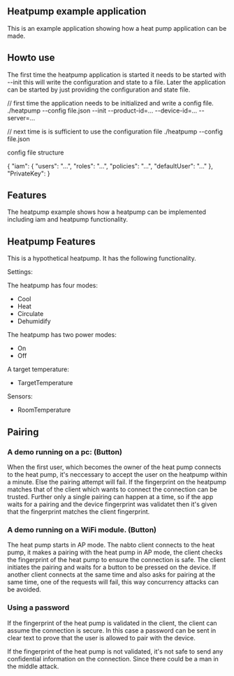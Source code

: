 ## Heatpump example application

This is an example application showing how a heat pump application can be made.

## Howto use

The first time the heatpump application is started it needs to be
started with --init this will write the configuration and state to a
file. Later the application can be started by just providing the
configuration and state file.

// first time the application needs to be initialized and write a config file.
./heatpump --config file.json --init --product-id=... --device-id=... --server=...

// next time is is sufficient to use the configuration file
./heatpump --config file.json

config file structure

{
    "iam": {
        "users": "...",
        "roles": "...",
        "policies": "...",
        "defaultUser": "..."
    },
    "PrivateKey":
}

## Features

The heatpump example shows how a heatpump can be implemented including
iam and heatpump functionality.

## Heatpump Features

This is a hypothetical heatpump. It has the following functionality.

Settings:

The heatpump has four modes:

  * Cool
  * Heat
  * Circulate
  * Dehumidify

The heatpump has two power modes:

  * On
  * Off

A target temperature:

  * TargetTemperature

Sensors:

  * RoomTemperature

## Pairing

### A demo running on a pc: (Button)

When the first user, which becomes the owner of the heat pump connects
to the heat pump, it's neccessary to accept the user on the heatpump
within a minute. Else the pairing attempt will fail. If the
fingerprint on the heatpump matches that of the client which wants to
connect the connection can be trusted. Further only a single pairing
can happen at a time, so if the app waits for a pairing and the device
fingerprint was validatet then it's given that the fingerprint matches
the client fingerprint.


### A demo running on a WiFi module. (Button)

The heat pump starts in AP mode. The nabto client connects to the heat
pump, it makes a pairing with the heat pump in AP mode, the client
checks the fingerprint of the heat pump to ensure the connection is
safe. The client initiates the pairing and waits for a button to be
pressed on the device. If another client connects at the same time and
also asks for pairing at the same time, one of the requests will fail,
this way concurrency attacks can be avoided.

### Using a password

If the fingerprint of the heat pump is validated in the client, the
client can assume the connection is secure. In this case a password
can be sent in clear text to prove that the user is allowed to pair
with the device.

If the fingerprint of the heat pump is not validated, it's not safe to
send any confidential information on the connection. Since there could
be a man in the middle attack.
